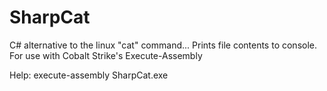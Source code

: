 # SharpCat
 C# alternative to the linux "cat" command... Prints file contents to console. For use with Cobalt Strike's Execute-Assembly

Help: execute-assembly SharpCat.exe
